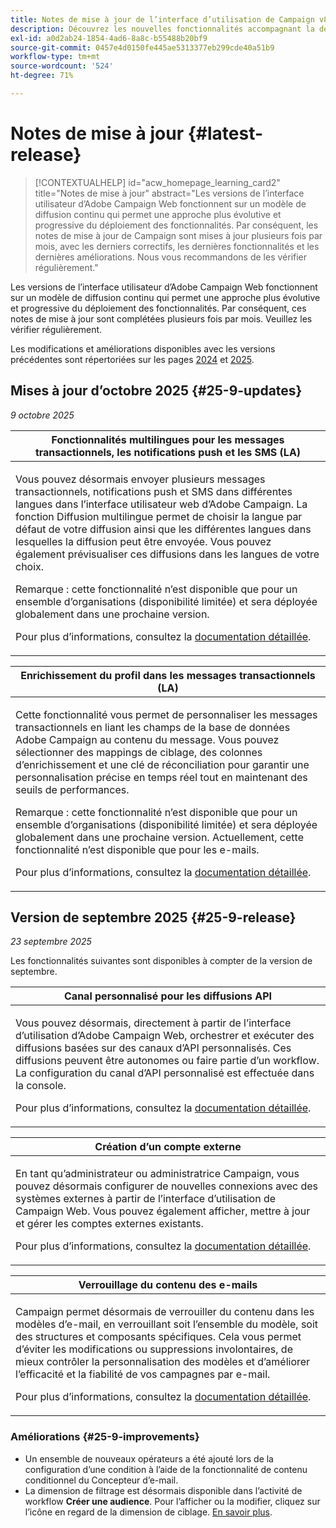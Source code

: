 ```yaml
---
title: Notes de mise à jour de l’interface d’utilisation de Campaign v8 Web
description: Découvrez les nouvelles fonctionnalités accompagnant la dernière version de l’interface d’utilisation de Campaign Web
exl-id: a0d2ab24-1854-4ad6-8a8c-b55488b20bf9
source-git-commit: 0457e4d0150fe445ae5313377eb299cde40a51b9
workflow-type: tm+mt
source-wordcount: '524'
ht-degree: 71%

---
```


# Notes de mise à jour {#latest-release}

>[!CONTEXTUALHELP]
>id="acw_homepage_learning_card2"
>title="Notes de mise à jour"
>abstract="Les versions de l’interface utilisateur d’Adobe Campaign Web fonctionnent sur un modèle de diffusion continu qui permet une approche plus évolutive et progressive du déploiement des fonctionnalités. Par conséquent, les notes de mise à jour de Campaign sont mises à jour plusieurs fois par mois, avec les derniers correctifs, les dernières fonctionnalités et les dernières améliorations. Nous vous recommandons de les vérifier régulièrement."

Les versions de l’interface utilisateur d’Adobe Campaign Web fonctionnent sur un modèle de diffusion continu qui permet une approche plus évolutive et progressive du déploiement des fonctionnalités. Par conséquent, ces notes de mise à jour sont complétées plusieurs fois par mois. Veuillez les vérifier régulièrement.

Les modifications et améliorations disponibles avec les versions précédentes sont répertoriées sur les pages [2024](release-notes-24.md) et [2025](release-notes-25.md).

## Mises à jour d’octobre 2025 {#25-9-updates}

_9 octobre 2025_

<table>
<thead>
<tr>
<th><strong>Fonctionnalités multilingues pour les messages transactionnels, les notifications push et les SMS (LA)</strong><br/></th> 
</tr>
</thead>
<tbody>
<tr>
<td>
<p>Vous pouvez désormais envoyer plusieurs messages transactionnels, notifications push et SMS dans différentes langues dans l’interface utilisateur web d’Adobe Campaign. La fonction Diffusion multilingue permet de choisir la langue par défaut de votre diffusion ainsi que les différentes langues dans lesquelles la diffusion peut être envoyée. Vous pouvez également prévisualiser ces diffusions dans les langues de votre choix.</p>
<p>Remarque : cette fonctionnalité n’est disponible que pour un ensemble d’organisations (disponibilité limitée) et sera déployée globalement dans une prochaine version.</p>
<p>Pour plus d’informations, consultez la <a href="../msg/multilingual.md">documentation détaillée</a>.</p>
</td>
</tr>
</tbody>
</table>

<table>
<thead>
<tr>
<th><strong>Enrichissement du profil dans les messages transactionnels (LA)</strong><br/></th> 
</tr>
</thead>
<tbody>
<tr>
<td>
<p>Cette fonctionnalité vous permet de personnaliser les messages transactionnels en liant les champs de la base de données Adobe Campaign au contenu du message. Vous pouvez sélectionner des mappings de ciblage, des colonnes d’enrichissement et une clé de réconciliation pour garantir une personnalisation précise en temps réel tout en maintenant des seuils de performances.</p>
<p>Remarque : cette fonctionnalité n’est disponible que pour un ensemble d’organisations (disponibilité limitée) et sera déployée globalement dans une prochaine version. Actuellement, cette fonctionnalité n’est disponible que pour les e-mails.</p>
<p>Pour plus d’informations, consultez la <a href="../transactional-messaging/profile-enrichment.md">documentation détaillée</a>.</p>
</td>
</tr>
</tbody>
</table>


## Version de septembre 2025 {#25-9-release}

_23 septembre 2025_

Les fonctionnalités suivantes sont disponibles à compter de la version de septembre.

<table>
<thead>
<tr>
<th><strong>Canal personnalisé pour les diffusions API</strong><br/></th>
</tr>
</thead>
<tbody>
<tr>
<td>
<p>Vous pouvez désormais, directement à partir de l’interface d’utilisation d’Adobe Campaign Web, orchestrer et exécuter des diffusions basées sur des canaux d’API personnalisés. Ces diffusions peuvent être autonomes ou faire partie d’un workflow. La configuration du canal d’API personnalisé est effectuée dans la console.</p>
<p>Pour plus d’informations, consultez la <a href="../call-center/gs-custom-channel.md">documentation détaillée</a>.</p>
</td>
</tr>
</tbody>
</table>

<table>
<thead>
<tr>
<th><strong>Création d’un compte externe</strong><br/></th>
</tr>
</thead>
<tbody>
<tr>
<td>
<p>En tant qu’administrateur ou administratrice Campaign, vous pouvez désormais configurer de nouvelles connexions avec des systèmes externes à partir de l’interface d’utilisation de Campaign Web. Vous pouvez également afficher, mettre à jour et gérer les comptes externes existants.</p>
<p>Pour plus d’informations, consultez la <a href="../administration/create-external-account.md">documentation détaillée</a>.</p>
</td>
</tr>
</tbody>
</table>

<table>
<thead>
<tr>
<th><strong>Verrouillage du contenu des e-mails</strong><br/></th>
</tr>
</thead>
<tbody>
<tr>
<td>
<p>Campaign permet désormais de verrouiller du contenu dans les modèles d’e-mail, en verrouillant soit l’ensemble du modèle, soit des structures et composants spécifiques. Cela vous permet d’éviter les modifications ou suppressions involontaires, de mieux contrôler la personnalisation des modèles et d’améliorer l’efficacité et la fiabilité de vos campagnes par e-mail.</p>
<p>Pour plus d’informations, consultez la <a href="../content/content-locking.md">documentation détaillée</a>.</p>
</td>
</tr>
</tbody>
</table>

<!--table>
<thead>
<tr>
<th><strong>Integration with Adobe GenStudio</strong><br/></th>  LA? sort? Juliette
</tr>
</thead>
<tbody>
<tr>
<td>
<p>To enhance marketing efficiency and to maintain brand consistency, you can now seamlessly integrate GenStudio for Performance Marketing experiences with Campaign. This enables you to leverage GenStudio's AI-power content creation alongside Campaign's advanced orchestration capabilities.<p>
<p>For more information, refer to the detailed documentation.</p>
</td>
</tr>
</tbody>
</table-->

<!--table>
<thead>
<tr>
<th><strong>Dark mode support in the Email designer</strong><br/></th> -> pas sept, modifier composant... -> Juliette
</tr>
</thead>
<tbody>
<tr>
<td>
<p>The Email Designer now offers the ability to switch to dark mode view, where you can additionally define specific custom settings. Note that the final rendering depends on the recipient's email client, and not all email clients support dark mode.</p>
<p>For more information, refer to the detailed documentation.</p>
</td>
</tr>
</tbody>
</table-->

<!--table>>
<thead>
<tr>
<th><strong>Multilingual capabilities for transactional messaging and push notifications (LA)</strong><br/></th> 
</tr>
</thead>
<tbody>
<tr>
<td>
<p>You can now send multiple transactional messages and push notifications in different languages in Adobe Campaign Web User Interface. The Multilingual delivery feature allows you to choose the default language of your delivery as well as the different languages in which the delivery can be sent. You can also preview these deliveries in the languages you have chosen.</p>
<p>Note: this capability is only available for a set of organizations (Limited Availability), and will be rolled out globally in a future release.</p>
<p>For more information, refer to the detailed documentation.</p>
</td>
</tr>
</tbody>
</table-->

<!--table>
<thead>
<tr>
<th><strong>Profile enrichment in Transactional Messages (LA)</strong><br/></th> 
</tr>
</thead>
<tbody>
<tr>
<td>
<p>This capability allows you to personalize transactional messages (Email, SMS, Push) by linking Adobe Campaign database fields to the message content. You can select target mappings, enrichment columns, and a reconciliation key to ensure accurate, real-time personalization while maintaining performance thresholds.</p>
<p>Note: this capability is only available for a set of organizations (Limited Availability), and will be rolled out globally in a future release.</p>
<p>For more information, refer to the detailed documentation.</p>
</td>
</tr>
</tbody>
</table-->

<!--table>
<thead>
<tr>
<th><strong>Dynamic reporting for transactional messaging (LA)</strong><br/></th> 
</tr>
</thead>
<tbody>
<tr>
<td>
<p>Note: this capability is only available for a set of organizations (Limited Availability), and will be rolled out globally in a future release.</p>
<p>For more information, refer to the detailed documentation.</p>
</td>
</tr>
</tbody>
</table-->


### Améliorations {#25-9-improvements}

* Un ensemble de nouveaux opérateurs a été ajouté lors de la configuration d’une condition à l’aide de la fonctionnalité de contenu conditionnel du Concepteur d’e-mail.
* La dimension de filtrage est désormais disponible dans l’activité de workflow **Créer une audience**. Pour l’afficher ou la modifier, cliquez sur l’icône en regard de la dimension de ciblage. [En savoir plus](../workflows/activities/build-audience.md#build-audience-configuration).
<!--

NEO-84915 Stop button for deliveries???? ->>> met pas, juste bouton ajouté dans webUI meme comportement que console. bleu, marche, marche pas.
NEO-90345 WebUI - Extended operators for dynamic content ->>>> deja mis
NEO-88858 WebUI - Send proof from execution recurring delivery -> bug
NEO-89777 Content locking on create email template -> juliette
NEO-90365 Multi-lingual – Identify fields editable from variants???? -> fix pour SMS
query activity -> query ds workflow fitleting dimentsion 

-->

